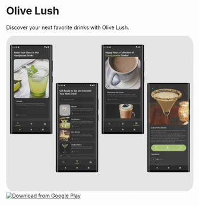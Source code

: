 # Olive Lush

Discover your next favorite drinks with Olive Lush.

<img src="/demonstration/mockup.png"/><br>
<a href="https://play.google.com/store/apps/details?id=com.iago.olivelush"><img src="https://camo.githubusercontent.com/2149f526e69167218eb7eea8f21cb74a756aa43495f7acfeccfe995d40f62028/68747470733a2f2f706c61792e676f6f676c652e636f6d2f696e746c2f656e5f75732f6261646765732f696d616765732f67656e657269632f656e5f62616467655f7765625f67656e657269632e706e67" alt="Download from Google Play" height="80" data-canonical-src="https://play.google.com/intl/en_us/badges/images/generic/en_badge_web_generic.png" style="max-width: 100%;"></a><br>